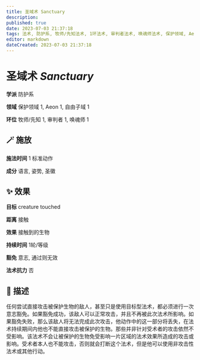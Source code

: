 ```yaml
---
title: 圣域术 Sanctuary
description: 
published: true
date: 2023-07-03 21:37:18
tags: 法术, 防护系, 牧师/先知法术, 1环法术, 审判者法术, 唤魂师法术, 保护领域, Aeon, 自由子域
editor: markdown
dateCreated: 2023-07-03 21:37:18
---
```


# **圣域术** *Sanctuary*

**学派** 防护系 

**领域** 保护领域 1, Aeon 1, 自由子域 1

**环位** 牧师/先知 1, 审判者 1, 唤魂师 1

## 🪄 施放

**施法时间** 1 标准动作

**成分** 语言, 姿势, 圣徽

## ✨ 效果 

**目标** creature touched 

**距离** 接触 

**效果** 接触到的生物 

**持续时间** 1轮/等级 

**豁免** 意志, 通过则无效

**法术抗力** 否

## 📖 描述

任何尝试直接攻击被保护生物的敌人，甚至只是使用目标型法术，都必须进行一次意志豁免。如果豁免成功，该敌人可以正常攻击，并且不再被此次法术所影响。如果豁免失败，那么该敌人将无法完成此次攻击，他动作中的这一部分将丢失，在法术持续期间内他也不能直接攻击被保护的生物。那些并非针对受术者的攻击依然不受影响。该法术不会让被保护的生物免受影响一片区域的法术效果所造成的攻击或影响。受术者本人也不能攻击，否则就会打断这个法术，但是他可以使用非攻击性法术或其他行动。
    